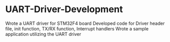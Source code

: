 # UART-Driver-Development
Wrote a UART driver for STM32F4 board 
Developed code for Driver header file, init function, TX/RX function, Interrupt handlers 
Wrote a sample application utilizing the UART driver
